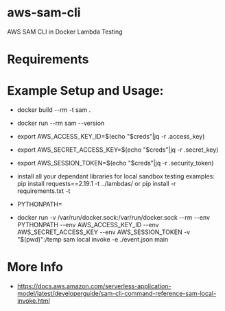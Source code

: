 # aws-sam-cli
AWS SAM CLI in Docker Lambda Testing

# Requirements

# Example Setup and Usage:
- docker build --rm -t sam .
- docker run --rm sam --version

- export AWS_ACCESS_KEY_ID=$(echo "$creds"|jq -r .access_key)
- export AWS_SECRET_ACCESS_KEY=$(echo "$creds"|jq -r .secret_key)
- export AWS_SESSION_TOKEN=$(echo "$creds"|jq -r .security_token)

- install all your dependant libraries for local sandbox testing
examples: pip install requests==2.19.1 -t ../lambdas/
or pip install -r requirements.txt -t <target dir>
- PYTHONPATH=<target dir>
- docker run -v /var/run/docker.sock:/var/run/docker.sock --rm --env PYTHONPATH --env AWS_ACCESS_KEY_ID --env AWS_SECRET_ACCESS_KEY --env AWS_SESSION_TOKEN -v "$(pwd)":/temp sam local invoke -e ./event.json main

# More Info
- https://docs.aws.amazon.com/serverless-application-model/latest/developerguide/sam-cli-command-reference-sam-local-invoke.html
